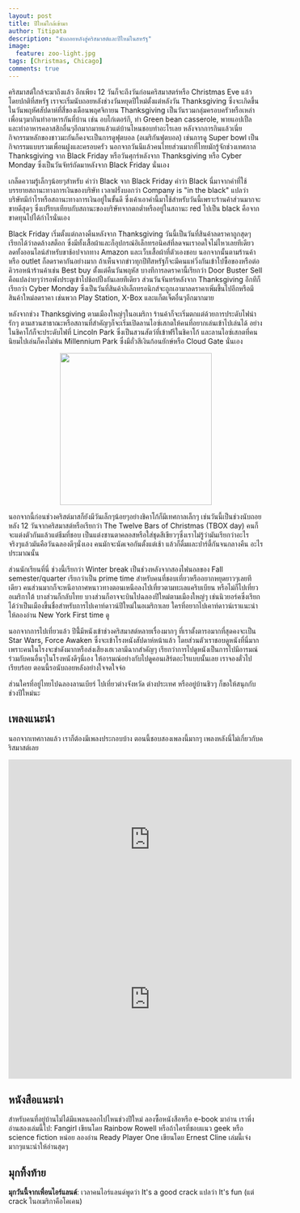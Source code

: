 ```yaml
---
layout: post
title: ปีใหม่ใกล้เข้ามา
author: Titipata
description: "นับถอยหลังสู่คริสมาสต์และปีใหม่ในสหรัฐ"
image:
  feature: zoo-light.jpg
tags: [Christmas, Chicago]
comments: true
---
```


คริสมาสต์ใกล้จะมาถึงแล้ว อีกเพียง 12 วันก็จะถึงวันก่อนคริสมาสตร์หรือ Christmas Eve แล้ว โดยปกติที่สหรัฐ เราจะเริ่มนับถอยหลังช่วงวันหยุดปีใหม่ตั้งแต่หลังวัน Thanksgiving ซึ่งจะเกิดขึ้นในวันพฤหัศสัปดาห์ที่สี่ของเดือนพฤศจิกายน
Thanksgiving เป็นวันรวมกลุ่มครอบครัวหรือเหล่าเพื่อนๆมากินทำอาหารกันที่บ้าน เช่น อบไก่เตอร์กี, ทำ Green bean casserole, พายแอปเปิ้ล และทำอาหารคลาสสิกอื่นๆอีกมากมายแล้วแต่บ้านไหนชอบทำอะไรเลย หลังจากการกินแล้วเนี่ย กิจกรรมหลักของชาวมะกันก็คงจะเป็นการดูฟุตบอล (อเมริกันฟุตบอล) เช่นการดู Super bowl เป็นกิจกรรมแบบรวมเพื่อนฝูงและครอบครัว นอกจากวันนีแล้วคนไทยส่วนมากที่ไทยมักรู้จักช่วงเทศกาล Thanksgiving จาก Black Friday หรือวันศุกร์หลังจาก Thanksgiving หรือ Cyber Monday ซึ่งเป็นวันจัทร์ถัดมาหลังจาก Black Friday นั่นเอง

เกล็ดความรู้เล็กๆน้อยๆสำหรับ คำว่า Black จาก Black Friday คำว่า Black นี่มาจากคำที่ใช้บรรยายสถานะทางการเงินของบริษัท เวลาฝรั่งบอกว่า Company is "in the black" แปลว่าบริษัทมีกำไรหรือสถานะทางการเงินอยู่ในขั้นดี ซึ่งเค้าเอาคำนี้มาใช้สำหรับวันนี้เพราะร้านค้าส่วนมากจะขายดีสุดๆ ซึ่งเปรียบเทียบกับสถานะของบริษัทจากตกต่ำหรืออยู่ในสถานะ red ไปเป็น black คือจากขาดทุนไปได้กำไรนั่นเอง


Black Friday เริ่มตั้งแต่กลางคืนหลังจาก Thanksgiving วันนี้เป็นวันที่สินค้าลดราคาถูกสุดๆ เรียกได้ว่าลดล้างสต็อก ซึ่งมีทั้งเสื้อผ้าและก็อุปกรณ์อิเล็กทรอนิคส์ที่ลดจนเราอดใจไม่ไหวเลยทีเดียว ลดทั้งออนไลน์สำหรับขาช้อปจากทาง Amazon และเว็บเสื้อผ้าที่ตัวเองชอบ นอกจากนั้นตามร้านค้าหรือ outlet ก็ลดราคากันอย่างมาก ถ้าเห็นจากข่าวทุกปีท่ีสหรัฐก็จะมีคนแห่วิ่งกันเข้าไปซื้อของหรือต่อคิวรอหน้าร้านค้าเช่น Best buy ตั้งแต่คืนวันพฤหัส บางทีการลดราคานี้เรียกว่า Door Buster Sell คือแปลง่ายๆว่ารอพังประตูเข้าไปช้อปปิ้งกันเลยทีเดียว ส่วนวันจันทร์หลังจาก Thanksgiving อีกทีก็เรียกว่า Cyber Monday ซึ่งเป็นวันที่สินค้าอิเล็กทรอนิกส์จะถูกเอามาลดราคาเพิ่มขึ้นไปอีกหรือมีสินค้าใหม่ลดราคา เช่นพวก Play Station, X-Box และแก็ตเจ็ตอื่นๆอีกมากมาย


หลังจากช่วง Thanksgiving ตามเมืองใหญ่ๆในอเมริกา ร้านค้าก็จะเริ่มตกแต่ด้วยการประดับไฟน่ารักๆ ตามสวนสาธาณะหรือสถานที่สำคัญๆก็จะเริ่มเปิดลานไอซ์เสกตให้คนที่อยากเล่นเข้าไปเล่นได้ อย่างในชิคาโก้ก็จะประดับไฟที่ Lincoln Park ซึ่งเป็นสวนสัตว์ที่เข้าฟรีในชิคาโก้ และลานไอซ์เสกตที่คนนิยมไปเล่นก็คงไม่พ้น Millennium Park ซึ่งมีถั่วสีเงินก้อนยักษ์หรือ Cloud Gate นั่นเอง

<figure><center>
  <a href="http://www.lpzoo.org/sites/default/files/images/events/zlpromo_southlawn670.jpg">
    <img width="300" src="http://www.lpzoo.org/sites/default/files/images/events/zlpromo_southlawn670.jpg"/>
  </a>

  <figcaption>
    <a title="ไฟประดับประดาที่ Lincoln Park Zoo ในชิคาโก้"></a>
  </figcaption>
</center></figure>


นอกจากนี้ก่อนช่วงคริสต์มาสก็ยังมีวันเล็กๆน้อยๆอย่างชิคาโก้ก็มีเทศกาลเล็กๆ เช่นวันนี้เป็นช่วงนับถอยหลัง 12 วันจากคริสมาสต์หรือเรียกว่า The Twelve Bars of Christmas (TBOX day) คนก็จะแต่งตัวกันแล้วแต่ธีมที่ชอบ เป็นแต่งซานตาคลอสหรือใส่ชุดสีเขียวๆซึ่งเราไม่รู้ว่ามันเรียกว่าอะไร จริงๆแล้วมันคือวันฉลองดีๆนั่งเอง คนมักจะนัดเจอกันตั้งแต่เช้า แล้วก็ดื่มและปาร์ตี้กันจนกลางคืน อะไรประมาณนั้น


ส่วนนักเรียนที่นี่ ช่วงนี้เรียกว่า Winter break เป็นช่วงหลังจากสองไฟนอลของ Fall semester/quarter เรียกว่าเป็น prime time สำหรับคนที่ชอบเที่ยวหรืออยากหยุดยาวๆเลยทีเดียว คนส่วนมากก็จะหนีอากาศหนาวทางตอนเหนือลงไปเที่ยวตามทะเลแคริบเบียน หรือไม่ก็ไปเที่ยวอเมริกาใต้ บางส่วนก็กลับไทย บางส่วนก็อาจจะบินไปฉลองปีใหม่ตามเมืองใหญ่ๆ เช่นนิวยอร์คซึ่งเรียกได้ว่าเป็นเมืองขึ้นชื่อสำหรับการไปเคาท์ดาวน์ปีใหม่ในอเมริกาเลย ใครที่อยากไปเคาท์ดาวน์เราแนะนำให้ลองอ่าน New York First time ดู


นอกจากการไปเที่ยวแล้ว ปีนี้่มีหนังเข้าช่วงคริสมาสต์หลายเรื่องมากๆ ที่เราตั้งตารอมากที่สุดคงจะเป็น Star Wars, Force Awaken ซึ่งจะเข้าโรงหนังสัปดาห์หน้าแล้ว โดยส่วนตัวเราชอบดูหนังที่นี่มาก เพราะคนในโรงจะขำดังมากหรือส่งเสียงเฮเวลามีฉากสำคัญๆ เรียกว่าการไปดูหนังเป็นการไปมีอารมณ์ร่วมกับคนอื่นๆในโรงหนังดีๆนี่เอง ให้อารมณ์อย่างกับไปดูคอนเสิร์ตอะไรแบบนั้นเลย เราจองตั๋วไปเรียบร้อย ตอนนี้รอนับถอยหลังอย่างใจจดใจจ่อ

ส่วนใครที่อยู่ไทยไปฉลองลานเบียร์ ไปเที่ยวต่างจังหวัด ต่างประเทศ หรืออยู่บ้านชิวๆ ก็ขอให้สนุกกับช่วงปีใหม่นะ


## เพลงแนะนำ

นอกจากเทศกาลแล้ว เราก็ต้องมีเพลงประกอบบ้าง ตอนนี้ชอบสองเพลงนี้มากๆ เพลงหลังนี่ไม่เกี่ยวกับคริสมาสต์เลย

<iframe width="560" height="315" src="https://www.youtube.com/embed/z1rYmzQ8C9Q" frameborder="0" allowfullscreen></iframe>

<iframe width="560" height="315" src="https://www.youtube.com/embed/ZCL-MraDbaI" frameborder="0" allowfullscreen></iframe>


## หนังสือแนะนำ

สำหรับคนที่อยู่บ้านไม่ได้มีแพลนออกไปไหนช่วงปีใหม่ ลองซื้อหนังสือหรือ e-book มาอ่าน เราพึ่งอ่านสองเล่มนี้ไป: Fangirl เขียนโดย Rainbow Rowell หรือถ้าใครที่ชอบแนว geek หรือ science fiction หน่อย ลองอ่าน Ready Player One เขียนโดย Ernest Cline เล่มนี้เจ๋งมากๆแนะนำให้อ่านสุดๆ


## มุกทิ้งท้าย

<b>มุกวันนี้จากเพื่อนไอร์แลนด์</b>: เวลาคนไอร์แลนด์พูดว่า It's a good crack แปลว่า It's fun (แต่ crack ในอเมริกาคือโคเคน)

